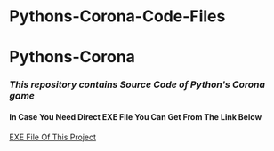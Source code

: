 # Pythons-Corona-Code-Files

# Pythons-Corona
<i><h3> This repository contains Source Code of Python's Corona game</h3></i>

<h4>In Case You Need Direct EXE File You Can Get From The Link Below</h4>
<a href="https://github.com/KusumaKalyan/Pythons-Corona/">EXE File Of This Project</a>
